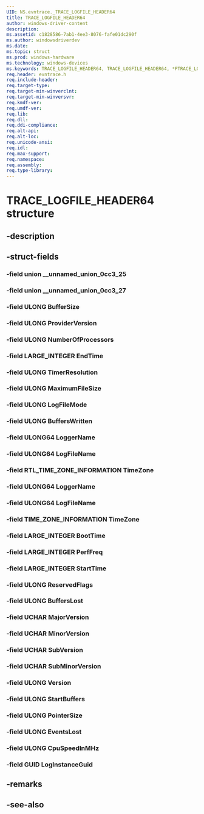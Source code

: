 ```yaml
---
UID: NS.evntrace._TRACE_LOGFILE_HEADER64
title: TRACE_LOGFILE_HEADER64
author: windows-driver-content
description: 
ms.assetid: c1828586-7ab1-4ee3-8076-fafe01dc290f
ms.author: windowsdriverdev
ms.date: 
ms.topic: struct
ms.prod: windows-hardware
ms.technology: windows-devices
ms.keywords: TRACE_LOGFILE_HEADER64, TRACE_LOGFILE_HEADER64, *PTRACE_LOGFILE_HEADER64
req.header: evntrace.h
req.include-header:
req.target-type:
req.target-min-winverclnt:
req.target-min-winversvr:
req.kmdf-ver:
req.umdf-ver:
req.lib:
req.dll:
req.ddi-compliance:
req.alt-api:
req.alt-loc:
req.unicode-ansi:
req.idl:
req.max-support:
req.namespace:
req.assembly:
req.type-library:
---
```


# TRACE_LOGFILE_HEADER64 structure

## -description



## -struct-fields

### -field union __unnamed_union_0cc3_25			
 	
### -field union __unnamed_union_0cc3_27			
 	
### -field ULONG BufferSize			
 	
### -field ULONG ProviderVersion			
 	
### -field ULONG NumberOfProcessors			
 	
### -field LARGE_INTEGER EndTime			
 	
### -field ULONG TimerResolution			
 	
### -field ULONG MaximumFileSize			
 	
### -field ULONG LogFileMode			
 	
### -field ULONG BuffersWritten			
 	
### -field ULONG64 LoggerName			
 	
### -field ULONG64 LogFileName			
 	
### -field RTL_TIME_ZONE_INFORMATION TimeZone			
 	
### -field ULONG64 LoggerName			
 	
### -field ULONG64 LogFileName			
 	
### -field TIME_ZONE_INFORMATION TimeZone			
 	
### -field LARGE_INTEGER BootTime			
 	
### -field LARGE_INTEGER PerfFreq			
 	
### -field LARGE_INTEGER StartTime			
 	
### -field ULONG ReservedFlags			
 	
### -field ULONG BuffersLost			
 	
### -field UCHAR MajorVersion			
 	
### -field UCHAR MinorVersion			
 	
### -field UCHAR SubVersion			
 	
### -field UCHAR SubMinorVersion			
 	
### -field ULONG Version			
 	
### -field ULONG StartBuffers			
 	
### -field ULONG PointerSize			
 	
### -field ULONG EventsLost			
 	
### -field ULONG CpuSpeedInMHz			
 	
### -field GUID LogInstanceGuid			
 	
## -remarks

## -see-also